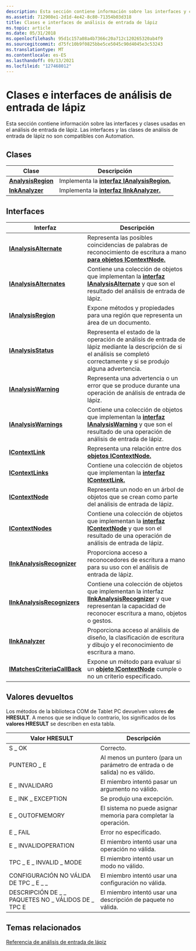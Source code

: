 ```yaml
---
description: Esta sección contiene información sobre las interfaces y clases usadas en el análisis de entrada de lápiz. Las interfaces y las clases de análisis de entrada de lápiz no son compatibles con Automation.
ms.assetid: 712908e1-2d1d-4e42-8c80-71354b03d318
title: Clases e interfaces de análisis de entrada de lápiz
ms.topic: article
ms.date: 05/31/2018
ms.openlocfilehash: 95d1c157a08a4b7366c20a712c120265320ab4f9
ms.sourcegitcommit: d75fc10b9f0825bbe5ce5045c90d4045e3c53243
ms.translationtype: MT
ms.contentlocale: es-ES
ms.lasthandoff: 09/13/2021
ms.locfileid: "127468012"
---
```

# <a name="ink-analysis-classes-and-interfaces"></a>Clases e interfaces de análisis de entrada de lápiz

Esta sección contiene información sobre las interfaces y clases usadas en el análisis de entrada de lápiz. Las interfaces y las clases de análisis de entrada de lápiz no son compatibles con Automation.

## <a name="classes"></a>Clases



| Clase                                    | Descripción                                                                     |
|------------------------------------------|---------------------------------------------------------------------------------|
| [**AnalysisRegion**](analysisregion.md) | Implementa la [**interfaz IAnalysisRegion.**](ianalysisregion.md)<br/> |
| [**InkAnalyzer**](inkanalyzer.md)       | Implementa la [**interfaz IInkAnalyzer.**](iinkanalyzer.md)<br/>       |



 

## <a name="interfaces"></a>Interfaces



| Interfaz                                                    | Descripción                                                                                                                                                                                                      |
|--------------------------------------------------------------|------------------------------------------------------------------------------------------------------------------------------------------------------------------------------------------------------------------|
| [**IAnalysisAlternate**](ianalysisalternate.md)             | Representa las posibles coincidencias de palabras de reconocimiento de escritura a mano [**para objetos IContextNode.**](icontextnode.md)<br/>                                                                                        |
| [**IAnalysisAlternates**](ianalysisalternates.md)           | Contiene una colección de objetos que implementan la [**interfaz IAnalysisAlternate**](ianalysisalternate.md) y que son el resultado del análisis de entrada de lápiz.<br/>                                               |
| [**IAnalysisRegion**](ianalysisregion.md)                   | Expone métodos y propiedades para una región que representa un área de un documento.<br/>                                                                                                                    |
| [**IAnalysisStatus**](ianalysisstatus.md)                   | Representa el estado de la operación de análisis de entrada de lápiz mediante la descripción de si el análisis se completó correctamente y si se produjo alguna advertencia.<br/>                                                  |
| [**IAnalysisWarning**](ianalysiswarning.md)                 | Representa una advertencia o un error que se produce durante una operación de análisis de entrada de lápiz.<br/>                                                                                                                           |
| [**IAnalysisWarnings**](ianalysiswarnings.md)               | Contiene una colección de objetos que implementan la [**interfaz IAnalysisWarning**](ianalysiswarning.md) y que son el resultado de una operación de análisis de entrada de lápiz.<br/>                                      |
| [**IContextLink**](icontextlink.md)                         | Representa una relación entre dos [**objetos IContextNode.**](icontextnode.md)<br/>                                                                                                                   |
| [**IContextLinks**](icontextlinks.md)                       | Contiene una colección de objetos que implementan la [**interfaz IContextLink.**](icontextlink.md)<br/>                                                                                                   |
| [**IContextNode**](icontextnode.md)                         | Representa un nodo en un árbol de objetos que se crean como parte del análisis de entrada de lápiz.<br/>                                                                                                                      |
| [**IContextNodes**](icontextnodes.md)                       | Contiene una colección de objetos que implementan la [**interfaz IContextNode**](icontextnode.md) y que son el resultado de una operación de análisis de entrada de lápiz.<br/>                                              |
| [**IInkAnalysisRecognizer**](iinkanalysisrecognizer.md)     | Proporciona acceso a reconocedores de escritura a mano para su uso con el análisis de entrada de lápiz.<br/>                                                                                                                                 |
| [**IInkAnalysisRecognizers**](iinkanalysisrecognizers.md)   | Contiene una colección de objetos que implementan la interfaz [**IInkAnalysisRecognizer**](iinkanalysisrecognizer.md) y que representan la capacidad de reconocer escritura a mano, objetos o gestos.<br/> |
| [**IInkAnalyzer**](iinkanalyzer.md)                         | Proporciona acceso al análisis de diseño, la clasificación de escritura y dibujo y el reconocimiento de escritura a mano.<br/>                                                                                                  |
| [**IMatchesCriteriaCallBack**](imatchescriteriacallback.md) | Expone un método para evaluar si un [**objeto IContextNode**](icontextnode.md) cumple o no un criterio especificado.<br/>                                                                              |



 

## <a name="return-values"></a>Valores devueltos

Los métodos de la biblioteca COM de Tablet PC devuelven valores **de HRESULT**. A menos que se indique lo contrario, los significados de los **valores HRESULT** se describen en esta tabla.



| Valor HRESULT                                   | Descripción                                                                              |
|-------------------------------------------------|------------------------------------------------------------------------------------------|
| S \_ OK<br/>                                | Correcto.<br/>                                                                      |
| PUNTERO \_ E<br/>                           | Al menos un puntero (para un parámetro de entrada o de salida) no es válido.<br/> |
| E \_ INVALIDARG<br/>                        | El miembro intentó pasar un argumento no válido.<br/>                              |
| E \_ INK \_ EXCEPTION<br/>                    | Se produjo una excepción.<br/>                                                           |
| E \_ OUTOFMEMORY<br/>                       | El sistema no puede asignar memoria para completar la operación.<br/>                      |
| E \_ FAIL<br/>                              | Error no especificado.<br/>                                                 |
| E \_ INVALIDOPERATION<br/>                  | El miembro intentó usar una operación no válida.<br/>                                 |
| TPC \_ E \_ INVALID \_ MODE<br/>                | El miembro intentó usar un modo no válido.<br/>                                      |
| CONFIGURACIÓN NO VÁLIDA DE TPC \_ E \_ \_<br/>       | El miembro intentó usar una configuración no válida.<br/>                             |
| DESCRIPCIÓN DE \_ \_ PAQUETES NO \_ VÁLIDOS DE \_ TPC E<br/> | El miembro intentó usar una descripción de paquete no válida.<br/>                        |



 

## <a name="related-topics"></a>Temas relacionados

<dl> <dt>

[Referencia de análisis de entrada de lápiz](ink-analysis-reference.md)
</dt> </dl>

 

 




